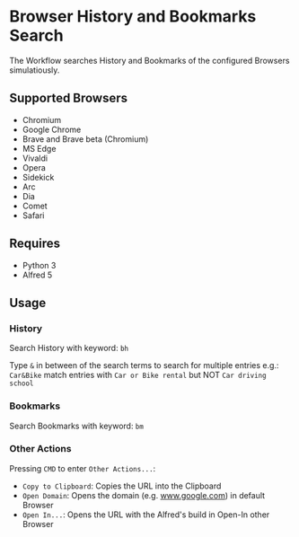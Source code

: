 # Browser History and Bookmarks Search

The Workflow searches History and Bookmarks of the configured Browsers simulatiously.

## Supported Browsers

- Chromium
- Google Chrome
- Brave and Brave beta (Chromium)
- MS Edge
- Vivaldi
- Opera
- Sidekick
- Arc
- Dia
- Comet
- Safari

## Requires

* Python 3
* Alfred 5

## Usage

### History


Search History with keyword: `bh`

Type `&` in between of the search terms to search for multiple entries e.g.:
 `Car&Bike` match entries with `Car or Bike rental` but NOT `Car driving school`

### Bookmarks

Search Bookmarks with keyword: `bm`

### Other Actions

Pressing `CMD` to enter `Other Actions...`:

* `Copy to Clipboard`: Copies the URL into the Clipboard
* `Open Domain`: Opens the domain  (e.g. www.google.com) in default Browser
* `Open In...`: Opens the URL with the Alfred's build in Open-In other Browser
